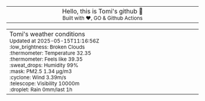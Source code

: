 
<div align="center">
<table>
<tbody>
<td align="center">
<img width="2000" height="0"><br>
Hello, this is Tomi's github 👋<br>
<sup>Built with ❤️, GO & Github Actions</sup><br>
<img width="2000" height="0">
</td>
</tbody>
</table>
</div>
<table>
<tbody>
<td align="left">
<img width="2000" height="0"><br>
Tomi's weather conditions<br>
<sup>Updated at 2025-05-15T11:16:56Z</sup><br>
<sup>:low_brightness: Broken Clouds</sup><br>
<sup>:thermometer: Temperature 32.35 </sup><br>
<sup>:thermometer: Feels like 39.35</sup><br>
<sup>:sweat_drops: Humidity 99%</sup><br>
<sup>:mask: PM2.5 1.34 μg/m3</sup><br>
<sup>:cyclone: Wind 3.39m/s </sup><br>
<sup>:telescope: Visibility 10000m </sup><br>
<sup>:droplet: Rain 0mm/last 1h </sup><br>
<img width="2000" height="0">
</td>
<td align="left">
<img width="2000" height="0"><br>
<br>
<img width="2000" height="0">
</td>
</tbody>
</table>
</div>
    